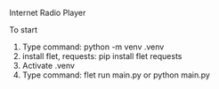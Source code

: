 Internet Radio Player

To start
1. Type command: python -m venv .venv
1. install flet, requests: pip install flet requests
2. Activate .venv
3. Type command: flet run main.py     or      python main.py
